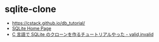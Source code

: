 # sqlite-clone

- https://cstack.github.io/db_tutorial/
- [SQLite Home Page](https://sqlite.org/)
- [C 言語で SQLite のクローンを作るチュートリアルやった - valid,invalid](https://ohbarye.hatenablog.jp/entry/2020/04/17/sqlite-clone-db-tutorial)
